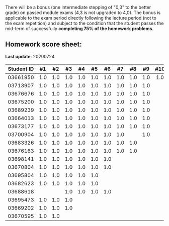 There will be a bonus (one intermediate stepping of "0,3" to the better grade) on passed module exams (4,3 is not upgraded to 4,0). The bonus is applicable to the exam period directly following the lecture period (not to the exam repetition) and subject to the condition that the student passes the mid-term of successfully **completing 75% of the homework problems**.


## Homework score sheet:

**Last update**: 20200724

| Student ID | #1 | #2 | #3 | #4 | #5 | #6 | #7 | #8 | #9 |#10 |Sum |
| ---------- |:--:|:--:|:--:|:--:|:--:|:--:|:--:|:--:|:--:|:--:|:--:|
| 03661950   |1.0 |1.0 |1.0 |1.0 |1.0 |1.0 |1.0 |1.0 |1.0 |1.0 |10.0 |
| 03713907   |1.0 |1.0 |1.0 |1.0 |1.0 |1.0 |1.0 |1.0 |1.0 |    |9.0 |
| 03676676   |1.0 |1.0 |1.0 |1.0 |1.0 |1.0 |1.0 |1.0 |1.0 |    |9.0 |
| 03675200   |1.0 |1.0 |1.0 |1.0 |1.0 |1.0 |1.0 |1.0 |1.0 |    |9.0 |
| 03689239   |1.0 |1.0 |1.0 |1.0 |1.0 |1.0 |1.0 |1.0 |1.0 |    |9.0 |
| 03664013   |1.0 |1.0 |1.0 |1.0 |1.0 |1.0 |1.0 |1.0 |1.0 |    |9.0 |
| 03673177   |1.0 |1.0 |1.0 |1.0 |1.0 |1.0 |1.0 |1.0 |1.0 |    |9.0 |
| 03700904   |1.0 |1.0 |1.0 |1.0 |1.0 |1.0 |1.0 |    |1.0 |    |8.0 |
| 03683326   |1.0 |1.0 |1.0 |1.0 |1.0 |1.0 |1.0 |1.0 |    |    |8.0 |
| 03676163   |1.0 |1.0 |1.0 |1.0 |1.0 |1.0 |1.0 |1.0 |    |    |8.0 |
| 03698141   |1.0 |1.0 |1.0 |1.0 |1.0 |1.0 |    |    |    |    |6.0 |
| 03670804   |1.0 |1.0 |1.0 |1.0 |1.0 |1.0 |    |    |    |    |6.0 |
| 03695804   |1.0 |1.0 |1.0 |1.0 |1.0 |    |    |    |    |    |5.0 |
| 03682623   |1.0 |1.0 |1.0 |1.0 |1.0 |    |    |    |    |    |5.0 |
| 03688618   |    |    |1.0 |1.0 |1.0 |1.0 |    |    |    |    |4.0 |
| 03695473   |1.0 |1.0 |1.0 |    |    |    |    |    |    |    |3.0 |
| 03669202   |1.0 |1.0 |1.0 |    |    |    |    |    |    |    |3.0 |
| 03670595   |1.0 |1.0 |    |    |    |    |    |    |    |    |2.0 |